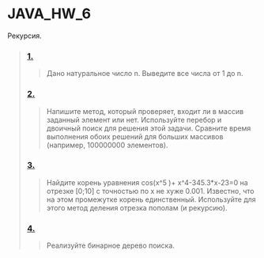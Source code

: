 # JAVA_HW_6
Рекурсия.
> ### [1.](https://github.com/Nyumiro/Java-FA/blob/main/6/src/Task_1.java)
>> Дано натуральное число n. Выведите все числа от 1 до n.
> ### [2.](https://github.com/Nyumiro/Java-FA/blob/main/6/src/Task_2.java)
>> Напишите метод, который проверяет, входит ли в массив заданный элемент или нет. Используйте перебор и двоичный поиск для решения этой задачи. Сравните время выполнения обоих решений для больших массивов (например, 100000000 элементов).
> ### [3.](https://github.com/Nyumiro/Java-FA/blob/main/6/src/Task_3.java) 
>> Найдите корень уравнения cos⁡(x^5 )+ x^4-345.3*x-23=0 на отрезке [0;10] с точностью по x не хуже 0.001. Известно, что на этом промежутке корень единственный. Используйте для этого метод деления отрезка пополам (и рекурсию).
> ### [4.](https://github.com/Nyumiro/Java-FA/blob/main/6/src/BinarySearchTree.java) 
>> Реализуйте бинарное дерево поиска.
